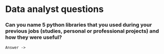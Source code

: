 # Data analyst questions

### Can you name 5 python libraries that you used during your previous jobs (studies, personal or professional projects) and how they were useful?

    Answer ->
